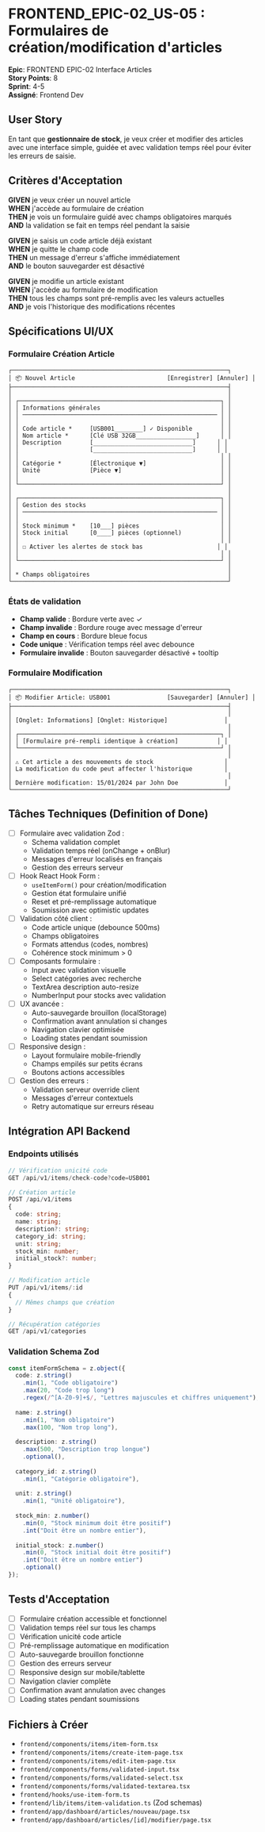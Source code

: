 # FRONTEND_EPIC-02_US-05 : Formulaires de création/modification d'articles

**Epic**: FRONTEND EPIC-02 Interface Articles  
**Story Points**: 8  
**Sprint**: 4-5  
**Assigné**: Frontend Dev  

## User Story

En tant que **gestionnaire de stock**, je veux créer et modifier des articles avec une interface simple, guidée et avec validation temps réel pour éviter les erreurs de saisie.

## Critères d'Acceptation

**GIVEN** je veux créer un nouvel article  
**WHEN** j'accède au formulaire de création  
**THEN** je vois un formulaire guidé avec champs obligatoires marqués  
**AND** la validation se fait en temps réel pendant la saisie  

**GIVEN** je saisis un code article déjà existant  
**WHEN** je quitte le champ code  
**THEN** un message d'erreur s'affiche immédiatement  
**AND** le bouton sauvegarder est désactivé  

**GIVEN** je modifie un article existant  
**WHEN** j'accède au formulaire de modification  
**THEN** tous les champs sont pré-remplis avec les valeurs actuelles  
**AND** je vois l'historique des modifications récentes  

## Spécifications UI/UX

### Formulaire Création Article
```
┌─────────────────────────────────────────────────────────────┐
│ 📦 Nouvel Article                          [Enregistrer] [Annuler] │
├─────────────────────────────────────────────────────────────┤
│                                                             │
│ ┌─────────────────────────────────────────────────────────┐ │
│ │ Informations générales                                  │ │
│ │ ─────────────────────────────────────────────────────── │ │
│ │                                                         │ │
│ │ Code article *     [USB001________] ✓ Disponible        │ │
│ │ Nom article *      [Clé USB 32GB_________________]      │ │
│ │ Description        [____________________________]      │ │
│ │                    [____________________________]      │ │
│ │                                                         │ │
│ │ Catégorie *        [Électronique ▼]                     │ │
│ │ Unité              [Pièce ▼]                            │ │
│ │                                                         │ │
│ └─────────────────────────────────────────────────────────┘ │
│                                                             │
│ ┌─────────────────────────────────────────────────────────┐ │
│ │ Gestion des stocks                                      │ │
│ │ ─────────────────────────────────────────────────────── │ │
│ │                                                         │ │
│ │ Stock minimum *    [10___] pièces                       │ │
│ │ Stock initial      [0____] pièces (optionnel)           │ │
│ │                                                         │ │
│ │ ☐ Activer les alertes de stock bas                     │ │
│ │                                                         │ │
│ └─────────────────────────────────────────────────────────┘ │
│                                                             │
│ * Champs obligatoires                                       │
└─────────────────────────────────────────────────────────────┘
```

### États de validation
- **Champ valide** : Bordure verte avec ✓
- **Champ invalide** : Bordure rouge avec message d'erreur
- **Champ en cours** : Bordure bleue focus
- **Code unique** : Vérification temps réel avec debounce
- **Formulaire invalide** : Bouton sauvegarder désactivé + tooltip

### Formulaire Modification
```
┌─────────────────────────────────────────────────────────────┐
│ 📦 Modifier Article: USB001                [Sauvegarder] [Annuler] │
├─────────────────────────────────────────────────────────────┤
│                                                             │
│ [Onglet: Informations] [Onglet: Historique]                │
│                                                             │
│ ┌─────────────────────────────────────────────────────────┐ │
│ │ [Formulaire pré-rempli identique à création]           │ │
│ └─────────────────────────────────────────────────────────┘ │
│                                                             │
│ ⚠️ Cet article a des mouvements de stock                    │
│ La modification du code peut affecter l'historique         │
│                                                             │
│ Dernière modification: 15/01/2024 par John Doe             │
└─────────────────────────────────────────────────────────────┘
```

## Tâches Techniques (Definition of Done)

- [ ] Formulaire avec validation Zod :
  - Schema validation complet
  - Validation temps réel (onChange + onBlur)
  - Messages d'erreur localisés en français
  - Gestion des erreurs serveur
- [ ] Hook React Hook Form :
  - `useItemForm()` pour création/modification
  - Gestion état formulaire unifié
  - Reset et pré-remplissage automatique
  - Soumission avec optimistic updates
- [ ] Validation côté client :
  - Code article unique (debounce 500ms)
  - Champs obligatoires
  - Formats attendus (codes, nombres)
  - Cohérence stock minimum > 0
- [ ] Composants formulaire :
  - Input avec validation visuelle
  - Select catégories avec recherche
  - TextArea description auto-resize
  - NumberInput pour stocks avec validation
- [ ] UX avancée :
  - Auto-sauvegarde brouillon (localStorage)
  - Confirmation avant annulation si changes
  - Navigation clavier optimisée
  - Loading states pendant soumission
- [ ] Responsive design :
  - Layout formulaire mobile-friendly
  - Champs empilés sur petits écrans
  - Boutons actions accessibles
- [ ] Gestion des erreurs :
  - Validation serveur override client
  - Messages d'erreur contextuels
  - Retry automatique sur erreurs réseau

## Intégration API Backend

### Endpoints utilisés
```typescript
// Vérification unicité code
GET /api/v1/items/check-code?code=USB001

// Création article
POST /api/v1/items
{
  code: string;
  name: string;
  description?: string;
  category_id: string;
  unit: string;
  stock_min: number;
  initial_stock?: number;
}

// Modification article
PUT /api/v1/items/:id
{
  // Mêmes champs que création
}

// Récupération catégories
GET /api/v1/categories
```

### Validation Schema Zod
```typescript
const itemFormSchema = z.object({
  code: z.string()
    .min(1, "Code obligatoire")
    .max(20, "Code trop long")
    .regex(/^[A-Z0-9]+$/, "Lettres majuscules et chiffres uniquement"),
    
  name: z.string()
    .min(1, "Nom obligatoire")
    .max(100, "Nom trop long"),
    
  description: z.string()
    .max(500, "Description trop longue")
    .optional(),
    
  category_id: z.string()
    .min(1, "Catégorie obligatoire"),
    
  unit: z.string()
    .min(1, "Unité obligatoire"),
    
  stock_min: z.number()
    .min(0, "Stock minimum doit être positif")
    .int("Doit être un nombre entier"),
    
  initial_stock: z.number()
    .min(0, "Stock initial doit être positif")
    .int("Doit être un nombre entier")
    .optional()
});
```

## Tests d'Acceptation

- [ ] Formulaire création accessible et fonctionnel
- [ ] Validation temps réel sur tous les champs
- [ ] Vérification unicité code article
- [ ] Pré-remplissage automatique en modification
- [ ] Auto-sauvegarde brouillon fonctionne
- [ ] Gestion des erreurs serveur
- [ ] Responsive design sur mobile/tablette
- [ ] Navigation clavier complète
- [ ] Confirmation avant annulation avec changes
- [ ] Loading states pendant soumissions

## Fichiers à Créer

- `frontend/components/items/item-form.tsx`
- `frontend/components/items/create-item-page.tsx`
- `frontend/components/items/edit-item-page.tsx`
- `frontend/components/forms/validated-input.tsx`
- `frontend/components/forms/validated-select.tsx`
- `frontend/components/forms/validated-textarea.tsx`
- `frontend/hooks/use-item-form.ts`
- `frontend/lib/items/item-validation.ts` (Zod schemas)
- `frontend/app/dashboard/articles/nouveau/page.tsx`
- `frontend/app/dashboard/articles/[id]/modifier/page.tsx`